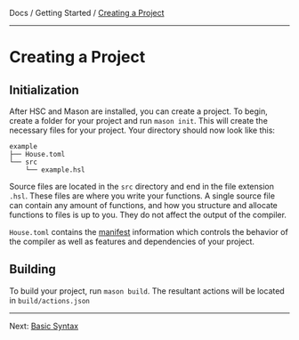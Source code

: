 Docs / Getting Started / [Creating a Project](creating-a-project.md)

---

# Creating a Project

## Initialization

After HSC and Mason are installed, you can create a project. To begin,
 create a folder for your project and run `mason init`. This will create
 the necessary files for your project. Your directory should now look
 like this:

```
example
├── House.toml
└── src
    └── example.hsl
```

Source files are located in the `src` directory and end in the file
 extension `.hsl`. These files are where you write your functions. A
 single source file can contain any amount of functions, and how you
 structure and allocate functions to files is up to you. They do not
 affect the output of the compiler.

`House.toml` contains the [manifest](../reference/manifest.md) information
 which controls the behavior of the compiler as well as features and
 dependencies of your project.

## Building

To build your project, run `mason build`. The resultant actions will be
 located in `build/actions.json`

---

Next: [Basic Syntax](basic-syntax.md)